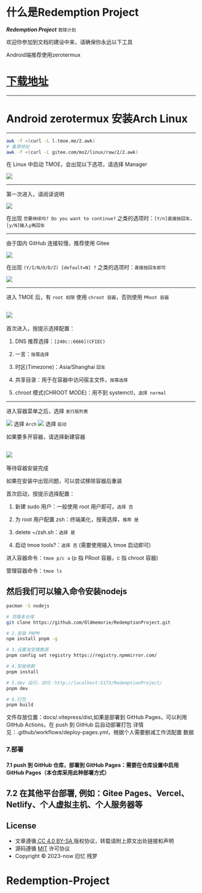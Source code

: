# 什么是Redemption Project
***Redemption Project***
`救赎计划`

欢迎你参加到文档的建设中来，请确保你永远以下工具

Android端推荐使用zerotermux 

# [下载地址](https://d.icdown.club/repository/main/ZeroTermux/)

---
# Android zerotermux 安装Arch Linux
---

```sh
awk -f <(curl -L l.tmoe.me/2.awk)
# 备用地址
awk -f <(curl -L gitee.com/mo2/linux/raw/2/2.awk)
```


在 Linux 中启动 TMOE，会出现以下选项，请选择 Manager

![](https://cdn.jsdelivr.net/gh/Oldmemorie/PicPlus@main/2023/11/28/1.jpg)

---

第一次进入，请阅读说明

![](https://cdn.jsdelivr.net/gh/Oldmemorie/PicPlus@main/2023/11/28/2.jpg)

在出现 `您要继续吗? Do you want to continue?` 之类的选项时：`[Y/n]直接按回车，[y/N]输入y再回车`

---

由于国内 GitHub 连接较慢，推荐使用 Gitee

![](https://cdn.jsdelivr.net/gh/Oldmemorie/PicPlus@main/2023/11/28/3.jpg)


在出现 `(Y/I/N/O/D/Z) [default=N] ?` 之类的选项时：`直接按回车即可`

![](https://cdn.jsdelivr.net/gh/Oldmemorie/PicPlus@main/2023/11/28/4.jpg)

---

进入 TMOE 后，有 `root 权限` 使用 `chroot 容器`，否则使用 `PRoot 容器`

![](https://cdn.jsdelivr.net/gh/Oldmemorie/PicPlus@main/2023/11/28/5.jpg)
---

首次进入，按提示选择配置：

1. DNS 推荐选择：`[240c::6666](CFIEC)`

2. 一言：`按需选择`

3. 时区(Timezone)：Asia/Shanghai `回车`

4. 共享目录：用于在容器中访问宿主文件，`按需选择`

5. chroot 模式(CHROOT MODE)：用不到 systemctl，`选择 normal`

---

进入容器菜单之后，选择 `发行版列表`

![](https://cdn.jsdelivr.net/gh/Oldmemorie/PicPlus@main/2023/11/28/6.jpg)
选择 `Arch`
![](https://cdn.jsdelivr.net/gh/Oldmemorie/PicPlus@main/2023/11/28/7.jpg)
选择 `启动`


如果要多开容器，请选择新建容器

![](https://cdn.jsdelivr.net/gh/Oldmemorie/PicPlus@main/2023/11/28/8.jpg)
---

等待容器安装完成


如果在安装中出现问题，可以尝试移除容器后重装



首次启动，按提示选择配置：

1. 新建 sudo 用户：一般使用 root 用户即可，`选择 否`

2. 为 root 用户配置 zsh：终端美化，按需选择，`推荐 是`

3. delete ~/zsh.sh：`选择 是`

4. 启动 tmoe tools?：`选择 否` (需要使用输入 tmoe 启动即可)


进入容器命令：`tmoe p/c a` (p 指 PRoot 容器，c 指 chroot 容器)

管理容器命令：`tmoe ls`
## 然后我们可以输入命令安装nodejs
```sh
pacman -S nodejs 
```

```sh
# 克隆本仓库
git clone https://github.com/Oldmemorie/RedemptionProject.git

# 2.安装 PNPM
npm install pnpm -g

# 3.设置淘宝镜像源
pnpm config set registry https://registry.npmmirror.com/

# 4.安装依赖
pnpm install

# 5.dev 运行，访问：http://localhost:5173/RedemptionProject/
pnpm dev

# 6.打包
pnpm build
```

 文件存放位置：docs/.vitepress/dist,如果是部署到 GitHub Pages，可以利用 GitHub Actions，在 push 到 GitHub 后自动部署打包
 详情见：.github/workflows/deploy-pages.yml，根据个人需要删减工作流配置
 数据

### 7.部署
#### 7.1 push 到 GitHub 仓库，部署到 GitHub Pages：需要在仓库设置中启用 GitHub Pages（本仓库采用此种部署方式）
## 7.2 在其他平台部署, 例如：Gitee Pages、Vercel、Netlify、个人虚拟主机、个人服务器等



## License

- 文章遵循[ CC 4.0 BY-SA ](http://creativecommons.org/licenses/by-sa/4.0/)版权协议，转载请附上原文出处链接和声明
- 源码遵循 [MIT](https://github.com/Oldmemorie/Oldmemorie.github.io/blob/main/LICENSE) 许可协议
- Copyright © 2023-now 旧忆 残梦
# Redemption-Project
